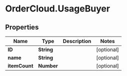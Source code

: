 # OrderCloud.UsageBuyer

## Properties
Name | Type | Description | Notes
------------ | ------------- | ------------- | -------------
**ID** | **String** |  | [optional] 
**name** | **String** |  | [optional] 
**itemCount** | **Number** |  | [optional] 


